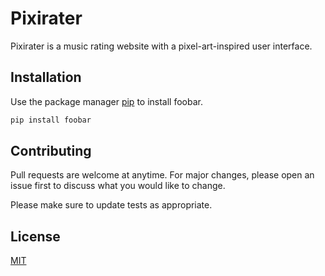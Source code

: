 # Pixirater

Pixirater is a music rating website with a pixel-art-inspired user interface.

## Installation

Use the package manager [pip](https://pip.pypa.io/en/stable/) to install foobar.

```bash
pip install foobar
```

## Contributing
Pull requests are welcome at anytime. For major changes, please open an issue first to discuss what you would like to change.

Please make sure to update tests as appropriate.

## License
[MIT](https://choosealicense.com/licenses/mit/)
